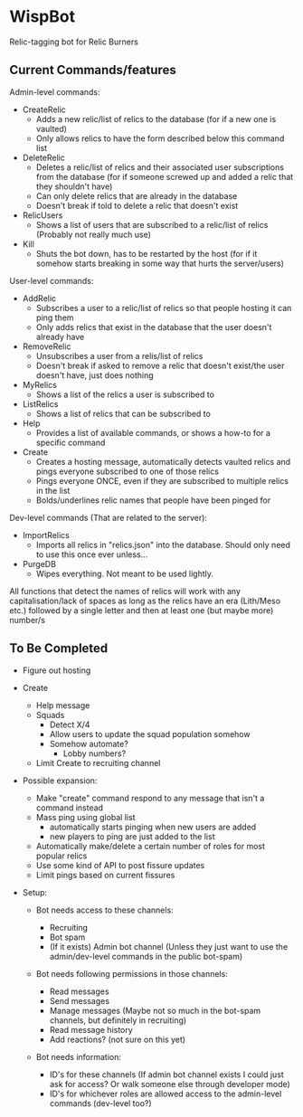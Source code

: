 # WispBot
Relic-tagging bot for Relic Burners


## Current Commands/features
Admin-level commands:
* CreateRelic
    * Adds a new relic/list of relics to the database (for if a new one is vaulted)
    * Only allows relics to have the form described below this command list
* DeleteRelic
    * Deletes a relic/list of relics and their associated user subscriptions from the database (for if someone screwed up and added a relic that they shouldn't have)
    * Can only delete relics that are already in the database
    * Doesn't break if told to delete a relic that doesn't exist
* RelicUsers
    * Shows a list of users that are subscribed to a relic/list of relics (Probably not really much use)
* Kill
    * Shuts the bot down, has to be restarted by the host (for if it somehow starts breaking in some way that hurts the server/users)

User-level commands:
* AddRelic
    * Subscribes a user to a relic/list of relics so that people hosting it can ping them
    * Only adds relics that exist in the database that the user doesn't already have
* RemoveRelic
    * Unsubscribes a user from a relis/list of relics
    * Doesn't break if asked to remove a relic that doesn't exist/the user doesn't have, just does nothing
* MyRelics
    * Shows a list of the relics a user is subscribed to
* ListRelics
    * Shows a list of relics that can be subscribed to
* Help
    * Provides a list of available commands, or shows a how-to for a specific command
* Create
    * Creates a hosting message, automatically detects vaulted relics and pings everyone subscribed to one of those relics
    * Pings everyone ONCE, even if they are subscribed to multiple relics in the list
    * Bolds/underlines relic names that people have been pinged for

Dev-level commands (That are related to the server):
* ImportRelics
    * Imports all relics in "relics.json" into the database. Should only need to use this once ever unless...
* PurgeDB
    * Wipes everything. Not meant to be used lightly. 


All functions that detect the names of relics will work with any capitalisation/lack of spaces 
as long as the relics have an era (Lith/Meso etc.) followed by a single letter and then at least one (but maybe more) number/s

## To Be Completed
* Figure out hosting

* Create
    * Help message
    * Squads
        * Detect X/4
        * Allow users to update the squad population somehow
        * Somehow automate?
            * Lobby numbers?
    * Limit Create to recruiting channel

* Possible expansion:
    * Make "create" command respond to any message that isn't a command instead
    * Mass ping using global list
        * automatically starts pinging when new users are added
        * new players to ping are just added to the list
    * Automatically make/delete a certain number of roles for most popular relics
    * Use some kind of API to post fissure updates
    * Limit pings based on current fissures

* Setup:
    * Bot needs access to these channels:
        * Recruiting
        * Bot spam
        * (If it exists) Admin bot channel (Unless they just want to use the admin/dev-level commands in the public bot-spam)

    * Bot needs following permissions in those channels:
        * Read messages
        * Send messages
        * Manage messages (Maybe not so much in the bot-spam channels, but definitely in recruiting)
        * Read message history
        * Add reactions? (not sure on this yet)

    * Bot needs information: 
        * ID's for these channels (If admin bot channel exists I could just ask for access? Or walk someone else through developer mode)
        * ID's for whichever roles are allowed access to the admin-level commands (dev-level too?)